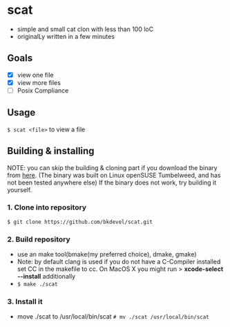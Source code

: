 # scat
- simple and small cat clon with less than 100 loC
- originalLy written in a few minutes

## Goals
- [x] view one file
- [x] view more files
- [ ] Posix Compliance

## Usage
`$ scat <file>` to view a file

## Building & installing
NOTE: you can skip the building & cloning part if you download the binary from <a href=https://github.com/bkdevel/scat/releases/download/pre-0.1/scat>here</a>. (The binary was built on Linux openSUSE Tumbelweed, and has not been tested anywhere else)
If the binary does not work, try building it yourself.
### 1. Clone into repository 
`$ git clone https://github.com/bkdevel/scat.git`
### 2. Build repository 
- use an make tool(bmake(my preferred choice), dmake, gmake)
- Note: by default clang is used if you do not have a C-Compiler installed set CC in the makefile to cc. On MacOS X you might run > **xcode-select --install** additionally
- `$ make ./scat`
### 3. Install it
- move ./scat to /usr/local/bin/scat
`# mv ./scat /usr/local/bin/scat`
